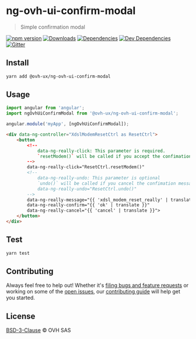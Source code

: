 # ng-ovh-ui-confirm-modal

> Simple confirmation modal

[![npm version](https://badgen.net/npm/v/@ovh-ux/ng-ovh-ui-confirm-modal)](https://www.npmjs.com/package/@ovh-ux/ng-ovh-ui-confirm-modal) [![Downloads](https://badgen.net/npm/dt/@ovh-ux/ng-ovh-ui-confirm-modal)](https://npmjs.com/package/@ovh-ux/ng-ovh-ui-confirm-modal) [![Dependencies](https://badgen.net/david/dep/ovh/manager/packages/components/ng-ovh-ui-confirm-modal)](https://npmjs.com/package/@ovh-ux/ng-ovh-ui-confirm-modal?activeTab=dependencies) [![Dev Dependencies](https://badgen.net/david/dev/ovh/manager/packages/components/ng-ovh-ui-confirm-modal)](https://npmjs.com/package/@ovh-ux/ng-ovh-ui-confirm-modal?activeTab=dependencies) [![Gitter](https://badgen.net/badge/gitter/ovh-ux/blue?icon=gitter)](https://gitter.im/ovh/ux)


## Install

```sh
yarn add @ovh-ux/ng-ovh-ui-confirm-modal
```

## Usage

```js
import angular from 'angular';
import ngOvhUiConfirmModal from '@ovh-ux/ng-ovh-ui-confirm-modal';

angular.module('myApp', [ngOvhUiConfirmModal]);
```

```html
<div data-ng-controller="XdslModemResetCtrl as ResetCtrl">
    <button
        <!--
            data-ng-really-click: This parameter is required.
            `resetModem()` will be called if you accept the confimation message.
        -->
        data-ng-really-click="ResetCtrl.resetModem()"
        <!--
            data-ng-really-undo: This parameter is optional
            `undo()` will be called if you cancel the confimation message.
            data-ng-really-undo="ResetCtrl.undo()"
        -->
        data-ng-really-message="{{ 'xdsl_modem_reset_really' | translate }}"
        data-ng-really-confirm="{{ 'ok' | translate }}"
        data-ng-really-cancel="{{ 'cancel' | translate }}">
    </button>
</div>
```

## Test

```sh
yarn test
```

## Contributing

Always feel free to help out! Whether it's [filing bugs and feature requests](https://github.com/ovh/manager/issues/new) or working on some of the [open issues](https://github.com/ovh/manager/issues), our [contributing guide](https://github.com/ovh/manager/blob/master/CONTRIBUTING.md) will help get you started.

## License

[BSD-3-Clause](LICENSE) © OVH SAS
